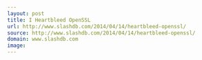 ```yaml
---
layout: post
title: I Heartbleed OpenSSL
url: http://www.slashdb.com/2014/04/14/heartbleed-openssl/
source: http://www.slashdb.com/2014/04/14/heartbleed-openssl/
domain: www.slashdb.com
image: 
---
```


